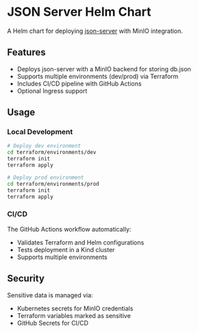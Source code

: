 # JSON Server Helm Chart

A Helm chart for deploying [json-server](https://github.com/typicode/json-server) with MinIO integration.

## Features

- Deploys json-server with a MinIO backend for storing db.json
- Supports multiple environments (dev/prod) via Terraform
- Includes CI/CD pipeline with GitHub Actions
- Optional Ingress support

## Usage

### Local Development

```bash
# Deploy dev environment
cd terraform/environments/dev
terraform init
terraform apply

# Deploy prod environment
cd terraform/environments/prod
terraform init
terraform apply
```

### CI/CD

The GitHub Actions workflow automatically:
- Validates Terraform and Helm configurations
- Tests deployment in a Kind cluster
- Supports multiple environments

## Security

Sensitive data is managed via:
- Kubernetes secrets for MinIO credentials
- Terraform variables marked as sensitive
- GitHub Secrets for CI/CD
